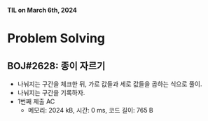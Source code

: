 **TIL on March 6th, 2024**

# Problem Solving
## BOJ#2628: 종이 자르기
* 나눠지는 구간을 체크한 뒤, 가로 값들과 세로 값들을 곱하는 식으로 풀이.
* 나눠지는 구간을 기록하자.
* 1번째 제출 AC
    - 메모리: 2024 kB, 시간: 0 ms, 코드 길이: 765 B
